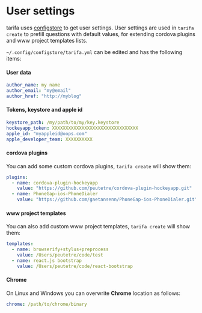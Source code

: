 # User settings

tarifa uses [configstore](https://www.npmjs.org/package/configstore) to get user settings.
User settings are used in `tarifa create` to prefill questions with default values,
for extending cordova plugins and www project templates lists.

`~/.config/configstore/tarifa.yml` can be edited and has the following items:

#### User data

``` yaml
author_name: my name
author_email: "my@email"
author_href: "http://myblog"
```

#### Tokens, keystore and apple id

``` yaml
keystore_path: /my/path/to/my/key.keystore
hockeyapp_token: XXXXXXXXXXXXXXXXXXXXXXXXXXXXXXXX
apple_id: "myappleid@oops.com"
apple_developer_team: XXXXXXXXXX
```

#### cordova plugins

You can add some custom cordova plugins, `tarifa create` will show them:

``` yaml
plugins:
  - name: cordova-plugin-hockeyapp
    value: "https://github.com/peutetre/cordova-plugin-hockeyapp.git"
  - name: PhoneGap-ios-PhoneDialer
    value: "https://github.com/gaetansenn/PhoneGap-ios-PhoneDialer.git"
```

#### www project templates

You can also add custom www project templates, `tarifa create` will show them:

``` yaml
templates:
  - name: browserify+stylus+preprocess
    value: /Users/peutetre/code/test
  - name: react.js bootstrap
    value: /Users/peutetre/code/react-bootstrap
```

#### Chrome

On Linux and Windows you can overwrite **Chrome** location as follows:
``` yaml
chrome: /path/to/chrome/binary
```
